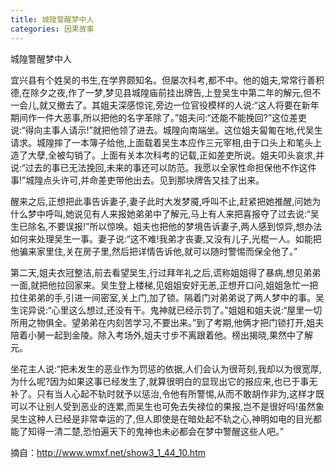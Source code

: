 ```yaml
---
title: 城隍警醒梦中人
categories: 因果故事
---
```


	   
城隍警醒梦中人

宜兴县有个姓吴的书生,在学界颇知名。但屡次科考,都不中。他的姐夫,常常行善积德,在除夕之夜,作了一梦,梦见县城隍庙前挂出牌告,上登吴生中第二年的解元,但不一会儿,就又撤去了。其姐夫深感惊诧,旁边一位官役模样的人说:“这人将要在新年期间作一件大恶事,所以把他的名字革除了。”姐夫问:“还能不能挽回?”这位差吏说:“得向主事人请示!”就把他领了进去。城隍向南端坐。这位姐夫匐匍在地,代吴生请求。城隍摔了一本簿子给他,上面载着吴生本应作三元宰相,由于口头上和笔头上造了大孽,全被勾销了。上面有关本次科考的记载,正如差吏所说。姐夫叩头哀求,并说:“过去的事已无法挽回,未来的事还可以防范。我愿以全家性命担保他不作这件事!”城隍点头许可,并命差吏带他出去。见到那块牌告又挂了出来。

醒来之后,正想把此事告诉妻子,妻子此时大发梦魇,呼叫不止,赶紧把她推醒,问她为什么梦中呼叫,她说见有人来报她弟弟中了解元,马上有人来把喜报夺了过去说:“吴生已除名,不要误报!”所以惊唤。姐夫也把他的梦境告诉妻子,两人感到惊异,想办法如何来处理吴生一事。妻子说:“这不难!我弟才丧妻,又没有儿子,光棍一人。如能把他骗来家里住,关在房子里,然后把详情告诉他,就可以随时警惕而保全他了。”

第二天,姐夫衣冠整洁,前去看望吴生,行过拜年礼之后,谎称姐姐得了暴病,想见弟弟一面,就把他拉回家来。吴生登上楼梯,见姐姐安好无恙,正想开口问,姐姐急忙一把拉住弟弟的手,引进一间密室,关上门,加了锁。隔着门对弟弟说了两人梦中的事。吴生诧异说:“心里这么想过,还没有干。鬼神就已经示罚了。”姐姐和姐夫说:“屋里一切所用之物俱全。望弟弟在内刻苦学习,不要出来。”到了考期,他俩才把门锁打开,姐夫陪着小舅一起到金陵。除入考场外,姐夫寸步不离跟着他。榜出揭晓,果然中了解元。

坐花主人说:“把未发生的恶业作为罚惩的依据,人们会认为很苛刻,我却以为很宽厚,为什么呢?因为如果这事已经发生了,就算很明白的显现出它的报应来,也已于事无补了。只有当人心起不轨时就予以惩治,令他有所警惕,从而不敢胡作非为,这样才既可以不让别人受到恶业的连累,而吴生也可免去失禄位的果报,岂不是很好吗!虽然象吴生这种人已经是非常幸运的了,但人即使是在暗处起不轨之心,神明如电的目光都能了知得一清二楚,恐怕遍天下的鬼神也未必都会在梦中警醒这些人吧。”


摘自：http://www.wmxf.net/show3_1_44_10.htm
